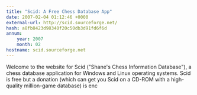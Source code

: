 ```yaml
---
title: "Scid: A Free Chess Database App"
date: 2007-02-04 01:12:46 +0000
external-url: http://scid.sourceforge.net/
hash: a8fb8423d98340f20c50db3d91fd6f6d
annum:
    year: 2007
    month: 02
hostname: scid.sourceforge.net
---
```


Welcome to the website for Scid ("Shane's Chess Information Database"), a chess database application for Windows and Linux operating systems. Scid is free but a donation (which can get you Scid on a CD-ROM with a high-quality million-game database) is enc
